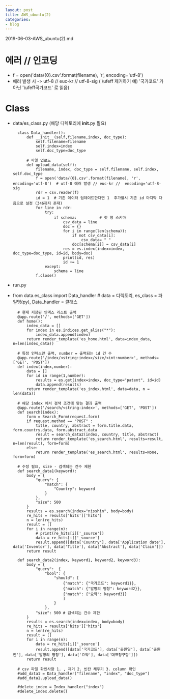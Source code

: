```yaml
---
layout: post
title: AWS_ubuntu(2)
categories:
- blog
---
```



2019-06-03-AWS_ubuntu(2).md


# 에러 // 인코딩

* f = open('data/{0}.csv'.format(filename), 'r', encoding='utf-8')
* 에러 발생 시 -> utf-8 // euc-kr // utf-8-sig   ( \ufeff 제거하기 예) '국가코드' 가 아닌 '\ufeff국가코드' 로 읽음)

# Class
* data/es_class.py  (해당 디렉토리에 __init__.py 필요)


        class Data_handler():
            def __init__(self,filename,index, doc_type):
                self.filename=filename
                self.index=index
                self.doc_type=doc_type

            # 파일 업로드
            def upload_data(self):
                filename, index, doc_type = self.filename, self.index, self.doc_type
                f = open('data/{0}.csv'.format(filename), 'r', encoding='utf-8')  # utf-8 에러 발생 // euc-kr //  encoding='utf-8-sig
                rdr = csv.reader(f)
                id = 1  # 기존 데이터 업데이트한다면 1  추가할시 기존 id 마지막 다음으로 설정 (346까지 존재)
                for line in rdr:
                    try:
                        if schema:          # 첫 행 스키마
                            csv_data = line
                            doc = {}
                            for i in range(len(schema)):
                                if not csv_data[i]:
                                    csv_data= " "
                                doc[schema[i]] = csv_data[i]
                            res = es.index(index=index, doc_type=doc_type, id=id, body=doc)
                            print(id, res)
                            id += 1
                    except:
                        schema = line       
                f.close()
                
* run.py
- from data.es_class import Data_handler   # data = 디렉토리, es_class = 파일명(py), Data_handler = 클래스



        # 현재 저장된 인덱스 리스트 출력
        @app.route('/', methods=['GET'])
        def home():
            index_data = []
            for index in es.indices.get_alias("*"):            
                index_data.append(index)
            return render_template('es_home.html', data=index_data, n=len(index_data))

        # 특정 인덱스만 출력, number = 출력되는 id 건 수
        @app.route('/index/<string:index>/size/<int:number>', methods=['GET', 'POST'])
        def index(index,number):
            data = []
            for id in range(1,number):
                results = es.get(index=index, doc_type="patent", id=id)
                data.append(results)
            return render_template('es_index.html', data=data, n = len(data))

        # 해당 index 에서 검색 조건에 맞는 결과 출력
        @app.route('/search/<string:index>', methods=['GET', 'POST'])
        def search(index):
            form = Search_Form(request.form)
            if request.method == "POST" :
                title, country, abstract = form.title.data, form.country.data, form.abstract.data
                result = search_data2(index, country, title, abstract)
                return render_template('es_search.html', results=result, n=len(result), form=form)
            else:
                return render_template('es_search.html', results=None, form=form)

        # 수정 필요, size - 검색되는 건수 제한
        def search_data1(keyword):
            body = {
                "query": {
                    "match": {
                        "Country": keyword
                    }
                },
                "size": 500 
            }
            results = es.search(index="nisshin", body=body)
            re_hits = results['hits']['hits']
            n = len(re_hits)
            result = []
            for i in range(n):
                # print(re_hits[i]['_source'])
                data = re_hits[i]['_source']
                result.append([data['Country'], data['Application date'], data['Inventor'], data['Title'], data['Abstract'], data['Claim']])
            return result

        def search_data2(index, keyword1, keyword2, keyword3):
            body = {
                "query":  {
                    "bool": {
                        "should": [
                            {"match": {"국가코드": keyword1}},
                            {"match": {"발명의 명칭": keyword2}},
                            {"match": {"요약": keyword3}}
                            ]
                        }
                    },
                "size": 500 # 검색되는 건수 제한
            }
            results = es.search(index=index, body=body)
            re_hits = results['hits']['hits']
            n = len(re_hits)
            result = []
            for i in range(n):
                data = re_hits[i]['_source']
                result.append([data['국가코드'], data['출원일'], data['출원인'], data['발명의 명칭'], data['요약'], data['대표청구항']])
            return result

        # csv 파일 확인사항 1. , 제거 2. 빈칸 채우기 3. column 확인
        #add_data1 = Data_handler("filename", "index", "doc_type")
        #add_data1.upload_data()

        #delete_index = Index_handler("index")
        #delete_index.delete()

